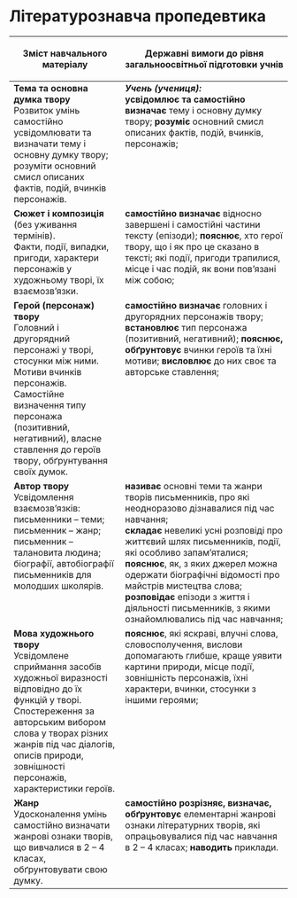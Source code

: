 # Літературознавча пропедевтика

<table>
<thead>
  <tr>
    <th width="40%" align="center"><p>Зміст навчального матеріалу</p></td>
    <th width="60%" align="center"><p>Державні вимоги до рівня загальноосвітньої підготовки учнів</p></td>
  </tr>
</thead>
<tbody>
  <tr>
    <td width="40%" style="vertical-align:top !important;">
<b>Тема та основна думка твору</b><br>
Розвиток умінь самостійно усвідомлювати та визначати тему і основну думку твору; розуміти основний смисл описаних фактів, подій, вчинків персонажів.<br></td>
    <td width="60%" style="vertical-align:top !important;">
<i><b>Учень (учениця):</b></i><br>
<b>усвідомлює та самостійно визначає</b> тему і основну думку твору; <b>розуміє</b> основний смисл описаних фактів, подій, вчинків, персонажів;</td>
  </tr>
  <tr>
    <td width="40%" style="vertical-align:top !important;">
<b>Сюжет і композиція</b> (без уживання термінів).<br> 
Факти, події, випадки, пригоди, характери персонажів у художньому творі, їх взаємозв’язки.<br></td>
    <td width="60%" style="vertical-align:top !important;">
<b>самостійно визначає</b> відносно завершені і самостійні частини тексту (епізоди); <b>пояснює</b>, хто герої твору, що і як про це сказано в тексті; які події, пригоди трапилися, місце і час подій, як вони пов’язані між собою;<br></td>
  </tr>
  <tr>
    <td width="40%" style="vertical-align:top !important;">
<b>Герой (персонаж) твору</b><br> 
Головний і другорядний персонажі у творі, стосунки між ними. Мотиви вчинків персонажів. Самостійне визначення типу персонажа (позитивний, негативний), власне ставлення до героїв твору, обґрунтування своїх думок.<br></td>
    <td width="60%" style="vertical-align:top !important;">
<b>самостійно визначає</b> головних і другорядних персонажів твору; <b>встановлює</b> тип персонажа (позитивний, негативний); <b>пояснює, обґрунтовує</b> вчинки героїв та їхні мотиви; <b>висловлює</b> до них своє та авторське ставлення;<br></td>
  </tr>
  <tr>
    <td width="40%" style="vertical-align:top !important;">
<b>Автор твору</b> <br> 
Усвідомлення взаємозв’язків: <br>
письменники – теми; письменник – жанр; письменник – талановита людина; біографії, автобіографії письменників для молодших школярів.<br></td>
    <td width="60%" style="vertical-align:top !important;">
<b>називає</b> основні теми та жанри творів письменників, про які неодноразово дізнавалися під час навчання;<br>
<b>складає</b> невеликі усні розповіді про життєвий шлях письменників, події, які особливо запам’яталися; <b>пояснює</b>, як, з яких джерел можна одержати біографічні відомості про майстрів мистецтва слова;<br>
<b>розповідає</b> епізоди з життя і діяльності письменників, з якими ознайомлювались під час навчання;<br></td>
  </tr>
  <tr>
    <td width="40%" style="vertical-align:top !important;">
<b>Мова художнього твору</b> <br> 
Усвідомлене сприймання засобів художньої виразності відповідно до їх функцій у творі. Спостереження за авторським вибором слова у творах різних жанрів під час діалогів, описів природи, зовнішності персонажів, характеристики героїв.<br></td>
    <td width="60%" style="vertical-align:top !important;">
<b>пояснює</b>, які яскраві, влучні слова, словосполучення, вислови допомагають глибше, краще уявити картини природи, місце події, зовнішність персонажів, їхні характери, вчинки, стосунки з іншими героями;<br></td>
  </tr>
  <tr>
    <td width="40%" style="vertical-align:top !important;">
<b>Жанр</b><br> 
Удосконалення умінь самостійно визначати жанрові ознаки творів, що вивчалися в 2 – 4 класах, обґрунтовувати свою думку.<br></td>
    <td width="60%" style="vertical-align:top !important;">
<b>самостійно розрізняє, визначає, обґрунтовує</b> елементарні жанрові ознаки літературних творів, які опрацьовувалися під час навчання в 2 – 4 класах; <b>наводить</b> приклади.<br></td>
  </tr>
</tbody>
</table>